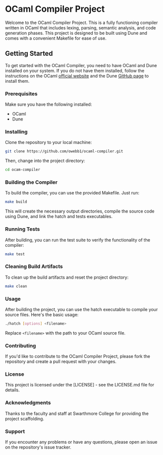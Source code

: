 # OCaml Compiler Project

Welcome to the OCaml Compiler Project. This is a fully functioning compiler written in OCaml that includes lexing, parsing, semantic analysis, and code generation phases. This project is designed to be built using Dune and comes with a convenient Makefile for ease of use.

## Getting Started

To get started with the OCaml Compiler, you need to have OCaml and Dune installed on your system. If you do not have them installed, follow the instructions on the OCaml [official website](https://ocaml.org) and the Dune [GitHub page](https://github.com/ocaml/dune) to install them.

### Prerequisites

Make sure you have the following installed:

- OCaml
- Dune

### Installing

Clone the repository to your local machine:

```bash
git clone https://github.com/owebb1/ocaml-compiler.git
```

Then, change into the project directory:

```bash
cd ocam-compiler
```

### Building the Compiler

To build the compiler, you can use the provided Makefile. Just run:

```bash
make build
```

This will create the necessary output directories, compile the source code using Dune, and link the hatch and tests executables.

### Running Tests

After building, you can run the test suite to verify the functionality of the compiler:

```bash
make test
```

### Cleaning Build Artifacts

To clean up the build artifacts and reset the project directory:

```bash
make clean
```

### Usage

After building the project, you can use the hatch executable to compile your source files. Here's the basic usage:

```bash
./hatch [options] <filename>
```

Replace `<filename>` with the path to your OCaml source file.

### Contributing

If you'd like to contribute to the OCaml Compiler Project, please fork the repository and create a pull request with your changes.

### License

This project is licensed under the [LICENSE] - see the LICENSE.md file for details.

### Acknowledgments

Thanks to the faculty and staff at Swarthmore College for providing the project scaffolding.

### Support

If you encounter any problems or have any questions, please open an issue on the repository's issue tracker.
